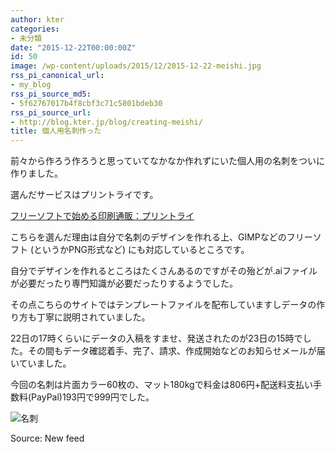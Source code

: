 ```yaml
---
author: kter
categories:
- 未分類
date: "2015-12-22T00:00:00Z"
id: 50
image: /wp-content/uploads/2015/12/2015-12-22-meishi.jpg
rss_pi_canonical_url:
- my_blog
rss_pi_source_md5:
- 5f62767017b4f8cbf3c71c5801bdeb30
rss_pi_source_url:
- http://blog.kter.jp/blog/creating-meishi/
title: 個人用名刺作った
---
```

前々から作ろう作ろうと思っていてなかなか作れずにいた個人用の名刺をついに作りました。

選んだサービスはプリントライです。

[フリーソフトで始める印刷通販：プリントライ](http://www.printry.jp/)

こちらを選んだ理由は自分で名刺のデザインを作れる上、GIMPなどのフリーソフト (というかPNG形式など) にも対応しているところです。

自分でデザインを作れるところはたくさんあるのですがその殆どが.aiファイルが必要だったり専門知識が必要だったりするようでした。

その点こちらのサイトではテンプレートファイルを配布していますしデータの作り方も丁寧に説明されていました。

22日の17時くらいにデータの入稿をすませ、発送されたのが23日の15時でした。その間もデータ確認着手、完了、請求、作成開始などのお知らせメールが届いていました。

今回の名刺は片面カラー60枚の、マット180kgで料金は806円+配送料支払い手数料(PayPal)193円で999円でした。

![名刺](http://img.kter.jp/2015-12-22-meishi.jpg)

Source: New feed